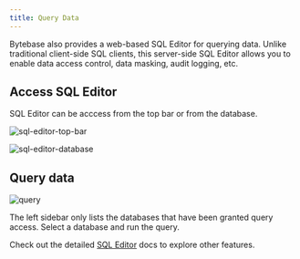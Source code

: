 ```yaml
---
title: Query Data
---
```


Bytebase also provides a web-based SQL Editor for querying data. Unlike traditional client-side SQL clients, this server-side SQL Editor allows you to enable data access control, data masking, audit logging, etc.

## Access SQL Editor

SQL Editor can be acccess from the top bar or from the database.

![sql-editor-top-bar](/content/docs/get-started/step-by-step/query-data/access-sql-editor-top.webp)

![sql-editor-database](/content/docs/get-started/step-by-step/query-data/access-sql-editor-database.webp)

## Query data

![query](/content/docs/get-started/step-by-step/query-data/query.webp)

The left sidebar only lists the databases that have been granted query access. Select a database
and run the query.

Check out the detailed [SQL Editor](/docs/sql-editor/overview) docs to explore other features.
